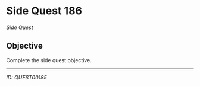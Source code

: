 # Side Quest 186

*Side Quest*

## Objective
Complete the side quest objective.

---
*ID: QUEST00185*